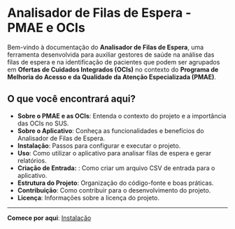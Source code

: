# Analisador de Filas de Espera - PMAE e OCIs

Bem-vindo à documentação do **Analisador de Filas de Espera**, uma ferramenta desenvolvida para auxiliar gestores de saúde na análise das filas de espera e na identificação de pacientes que podem ser agrupados em **Ofertas de Cuidados Integrados (OCIs)** no contexto do **Programa de Melhoria do Acesso e da Qualidade da Atenção Especializada (PMAE)**.

## O que você encontrará aqui?

- **Sobre o PMAE e as OCIs**: Entenda o contexto do projeto e a importância das OCIs no SUS.
- **Sobre o Aplicativo**: Conheça as funcionalidades e benefícios do Analisador de Filas de Espera.
- **Instalação**: Passos para configurar e executar o projeto.
- **Uso**: Como utilizar o aplicativo para analisar filas de espera e gerar relatórios.
- **Criação de Entrada:** : Como criar um arquivo CSV de entrada para o aplicativo.  
- **Estrutura do Projeto**: Organização do código-fonte e boas práticas.
- **Contribuição**: Como contribuir para o desenvolvimento do projeto.
- **Licença**: Informações sobre a licença do projeto.

---

**Comece por aqui**: [Instalação](instalacao.md)